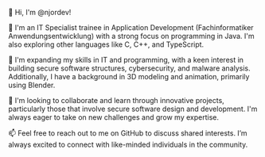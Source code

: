 👋 Hi, I'm @njordev!

👀 I'm an IT Specialist trainee in Application Development (Fachinformatiker Anwendungsentwicklung) with a strong focus on programming in Java. I'm also exploring other languages like C, C++, and TypeScript.

🌱 I'm expanding my skills in IT and programming, with a keen interest in building secure software structures, cybersecurity, and malware analysis. Additionally, I have a background in 3D modeling and animation, primarily using Blender.

💞️ I'm looking to collaborate and learn through innovative projects, particularly those that involve secure software design and development. I'm always eager to take on new challenges and grow my expertise.

📫 Feel free to reach out to me on GitHub to discuss shared interests. I’m always excited to connect with like-minded individuals in the community.
